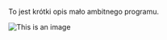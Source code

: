 To jest  krótki opis mało ambitnego programu.

![This is an image](https://myoctocat.com/assets/images/base-octocat.svg)

